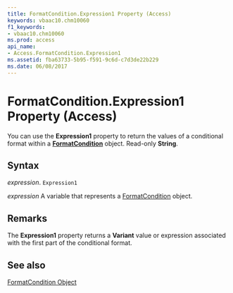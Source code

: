 ```yaml
---
title: FormatCondition.Expression1 Property (Access)
keywords: vbaac10.chm10060
f1_keywords:
- vbaac10.chm10060
ms.prod: access
api_name:
- Access.FormatCondition.Expression1
ms.assetid: fba63733-5b95-f591-9c6d-c7d3de22b229
ms.date: 06/08/2017
---
```



# FormatCondition.Expression1 Property (Access)

You can use the  **Expression1** property to return the values of a conditional format within a **[FormatCondition](Access.FormatCondition.md)** object. Read-only **String**.


## Syntax

 _expression_. `Expression1`

 _expression_ A variable that represents a [FormatCondition](Access.FormatCondition.md) object.


## Remarks

The  **Expression1** property returns a **Variant** value or expression associated with the first part of the conditional format.


## See also


[FormatCondition Object](Access.FormatCondition.md)

